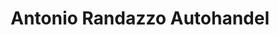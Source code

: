 ---
title: "Antonio Randazzo Autohandel"
url: /mannheim/antonio-randazzo-autohandel/
shop: Autohaus
---